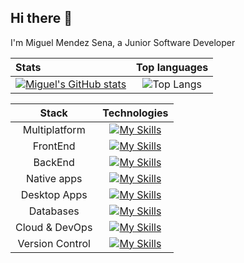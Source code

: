 ## Hi there 👋

I'm Miguel Mendez Sena, a Junior Software Developer

| Stats              | Top languages |
| :---------------- | :------: |
| [![Miguel's GitHub stats](https://github-readme-stats.vercel.app/api?username=mmendezsena&show_icons=true&theme=dark)](https://github.com/mmendezsena/github-readme-stats)        |   ![Top Langs](https://github-readme-stats.vercel.app/api/top-langs/?username=mmendezsena&layout=compact&theme=dark)   |

|      Stack      |                                            Technologies                                            |
| :-------------: | :------------------------------------------------------------------------------------------------: |
|  Multiplatform  |        [![My Skills](https://skillicons.dev/icons?i=flutter,dart)](https://skillicons.dev)         |
|    FrontEnd     | [![My Skills](https://skillicons.dev/icons?i=javascript,typescript,react)](https://skillicons.dev) |
|     BackEnd     |     [![My Skills](https://skillicons.dev/icons?i=python,java,nodejs)](https://skillicons.dev)      |
|   Native apps   |        [![My Skills](https://skillicons.dev/icons?i=androidstudio)](https://skillicons.dev)        |
|  Desktop Apps   |          [![My Skills](https://skillicons.dev/icons?i=cs,dotnet)](https://skillicons.dev)          |
|    Databases    |   [![My Skills](https://skillicons.dev/icons?i=postgres,mysql,mongodb)](https://skillicons.dev)    |
| Cloud & DevOps  |           [![My Skills](https://skillicons.dev/icons?i=docker)](https://skillicons.dev)            |
| Version Control |      [![My Skills](https://skillicons.dev/icons?i=git,github,gitlab)](https://skillicons.dev)      |

<!--
**mmendezsena/mmendezsena** is a ✨ _special_ ✨ repository because its `README.md` (this file) appears on your GitHub profile.

Here are some ideas to get you started:

- 🔭 I’m currently working on ...
- 🌱 I’m currently learning ...
- 👯 I’m looking to collaborate on ...
- 🤔 I’m looking for help with ...
- 💬 Ask me about ...
- 📫 How to reach me: ...
- 😄 Pronouns: ...
- ⚡ Fun fact: ...
-->
